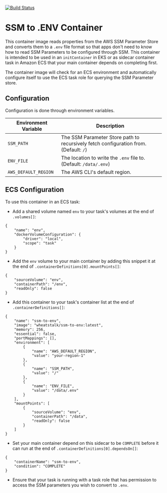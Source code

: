[![Build Status](https://travis-ci.org/misterjoshua/ssm-to-env.svg?branch=master)](https://travis-ci.org/misterjoshua/ssm-to-env)

# SSM to .ENV Container

This container image reads properties from the AWS SSM Parameter Store and converts them to a `.env` file format so that apps don't need to know how to read SSM Parameters to be configured through SSM. This container is intended to be used in an `initContainer` in EKS or as sidecar container task in Amazon ECS that your main container depends on completing first.

The container image will check for an ECS environment and automatically configure itself to use the ECS task role for querying the SSM Parameter store.

## Configuration

Configuration is done through environment variables.

| Environment Variable | Description |
| -------------------- | ----------- |
| `SSM_PATH` | The SSM Parameter Store path to recursively fetch configuration from. (Default: `/`)
| `ENV_FILE` | The location to write the `.env` file to. (Default: `/data/.env`)
| `AWS_DEFAULT_REGION` | The AWS CLI's default region.

## ECS Configuration

To use this container in an ECS task:

* Add a shared volume named `env` to your task's volumes at the end of `.volumes[]`:
```
{
    "name": "env",
    "dockerVolumeConfiguration": {
        "driver": "local",
        "scope": "task"
    }
}
```
* Add the `env` volume to your main container by adding this snippet it at the end of `.containerDefinitions[0].mountPoints[]`:

```
{
    "sourceVolume": "env",
    "containerPath": "/env",
    "readOnly": false
}
```

* Add this container to your task's container list at the end of `.containerDefinitions[]`:

```
{
    "name": "ssm-to-env",
    "image": "wheatstalk/ssm-to-env:latest",
    "memory": 256,
    "essential": false,
    "portMappings": [],
    "environment": [
        {
            "name": "AWS_DEFAULT_REGION",
            "value": "your-region-1"
        },
        {
            "name": "SSM_PATH",
            "value": "/"
        },
        {
            "name": "ENV_FILE",
            "value": "/data/.env"
        }
    ],
    "mountPoints": [
        {
            "sourceVolume": "env",
            "containerPath": "/data",
            "readOnly": false
        }
    ]
}
```

* Set your main container depend on this sidecar to be `COMPLETE` before it can run at the end of `.containerDefinitions[0].dependsOn[]`:

```
{
    "containerName": "ssm-to-env",
    "condition": "COMPLETE"
}
```

* Ensure that your task is running with a task role that has permission to access the SSM parameters you wish to convert to `.env`.
